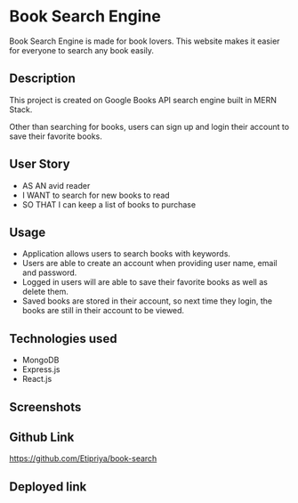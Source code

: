 # Book Search Engine

Book Search Engine is made for book lovers. This website makes it easier for everyone to search any book easily.

## Description

This project is created on Google Books API search engine built in MERN Stack.

Other than searching for books, users can sign up and login their account to save their favorite books.

## User Story

- AS AN avid reader
- I WANT to search for new books to read
- SO THAT I can keep a list of books to purchase

## Usage

- Application allows users to search books with keywords.
- Users are able to create an account when providing user name, email and password.
- Logged in users will are able to save their favorite books as well as delete them.
- Saved books are stored in their account, so next time they login, the books are still in their account to be viewed.

## Technologies used

- MongoDB
- Express.js
- React.js

## Screenshots

## Github Link

https://github.com/Etipriya/book-search

## Deployed link
